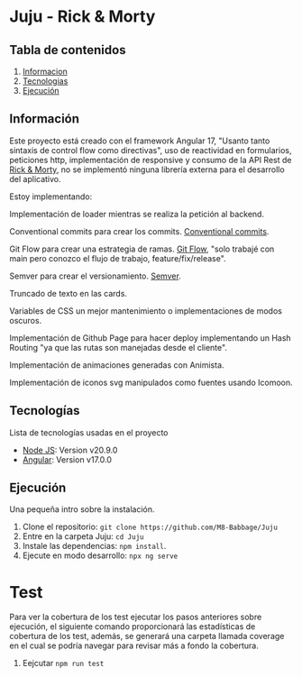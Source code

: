 # Juju - Rick & Morty

## Tabla de contenidos

1. [Informacion](#información)
2. [Tecnologias](#tecnologías)
3. [Ejecución](#ejecución)

## Información

Este proyecto está creado con el framework Angular 17, "Usanto tanto sintaxis de control flow como directivas", uso de reactividad en formularios, peticiones http, implementación de responsive y consumo de la API Rest de [Rick & Morty](https://rickandmortyapi.com/documentation), no se implementó ninguna librería externa para el desarrollo del aplicativo.

Estoy implementando:

Implementación de loader mientras se realiza la petición al backend.

Conventional commits para crear los commits. [Conventional commits](https://www.conventionalcommits.org/en/v1.0.0/).

Git Flow para crear una estrategia de ramas. [Git Flow](https://nvie.com/posts/a-successful-git-branching-model/), "solo trabajé con main pero conozco el flujo de trabajo, feature/fix/release".

Semver para crear el versionamiento. [Semver](https://semver.org/).

Truncado de texto en las cards.

Variables de CSS un mejor mantenimiento o implementaciones de modos oscuros.

Implementación de Github Page para hacer deploy implementando un Hash Routing "ya que las rutas son manejadas desde el cliente".

Implementación de animaciones generadas con Animista.

Implementación de iconos svg manipulados como fuentes usando Icomoon.

## Tecnologías

Lista de tecnologías usadas en el proyecto

- [Node JS](https://nodejs.org/en/): Version v20.9.0
- [Angular](https://www.npmjs.com/package/@angular/cli): Version v17.0.0

## Ejecución

Una pequeña intro sobre la instalación.

1. Clone el repositorio: `git clone https://github.com/M8-Babbage/Juju`
2. Entre en la carpeta Juju: `cd Juju`
3. Instale las dependencias: `npm install`.
4. Ejecute en modo desarrollo: `npx ng serve`

# Test

Para ver la cobertura de los test ejecutar los pasos anteriores sobre ejecución, el siguiente comando proporcionará las estadísticas de cobertura de los test, además, se generará una carpeta llamada coverage en el cual se podría navegar para revisar más a fondo la cobertura.

1. Eejcutar `npm run test`
